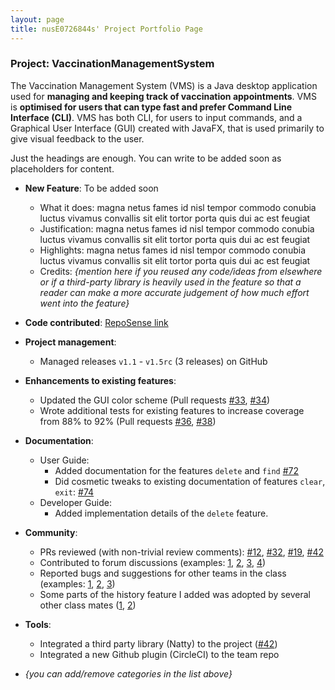 ```yaml
---
layout: page
title: nusE0726844s' Project Portfolio Page
---
```


### Project: VaccinationManagementSystem

The Vaccination Management System (VMS) is a Java desktop application used for **managing and keeping track of vaccination appointments**.
VMS is **optimised for users that can type fast and prefer Command Line Interface (CLI)**.
VMS has both CLI, for users to input commands, and a Graphical User Interface (GUI) created with JavaFX, that is used primarily to give visual feedback to the user.

Just the headings are enough. You can write to be added soon as placeholders for content.

* **New Feature**: To be added soon
  * What it does: magna netus fames id nisl tempor commodo conubia luctus vivamus convallis sit elit tortor porta quis dui ac est feugiat
  * Justification: magna netus fames id nisl tempor commodo conubia luctus vivamus convallis sit elit tortor porta quis dui ac est feugiat
  * Highlights: magna netus fames id nisl tempor commodo conubia luctus vivamus convallis sit elit tortor porta quis dui ac est feugiat
  * Credits: *{mention here if you reused any code/ideas from elsewhere or if a third-party library is heavily used in the feature so that a reader can make a more accurate judgement of how much effort went into the feature}*

* **Code contributed**: [RepoSense link](https://nus-cs2103-ay2223s2.github.io/tp-dashboard/?search=nuse0726844&breakdown=true)

* **Project management**:
  * Managed releases `v1.1` - `v1.5rc` (3 releases) on GitHub

* **Enhancements to existing features**:
  * Updated the GUI color scheme (Pull requests [\#33](), [\#34]())
  * Wrote additional tests for existing features to increase coverage from 88% to 92% (Pull requests [\#36](), [\#38]())

* **Documentation**:
  * User Guide:
    * Added documentation for the features `delete` and `find` [\#72]()
    * Did cosmetic tweaks to existing documentation of features `clear`, `exit`: [\#74]()
  * Developer Guide:
    * Added implementation details of the `delete` feature.

* **Community**:
  * PRs reviewed (with non-trivial review comments): [\#12](), [\#32](), [\#19](), [\#42]()
  * Contributed to forum discussions (examples: [1](), [2](), [3](), [4]())
  * Reported bugs and suggestions for other teams in the class (examples: [1](), [2](), [3]())
  * Some parts of the history feature I added was adopted by several other class mates ([1](), [2]())

* **Tools**:
  * Integrated a third party library (Natty) to the project ([\#42]())
  * Integrated a new Github plugin (CircleCI) to the team repo

* _{you can add/remove categories in the list above}_
